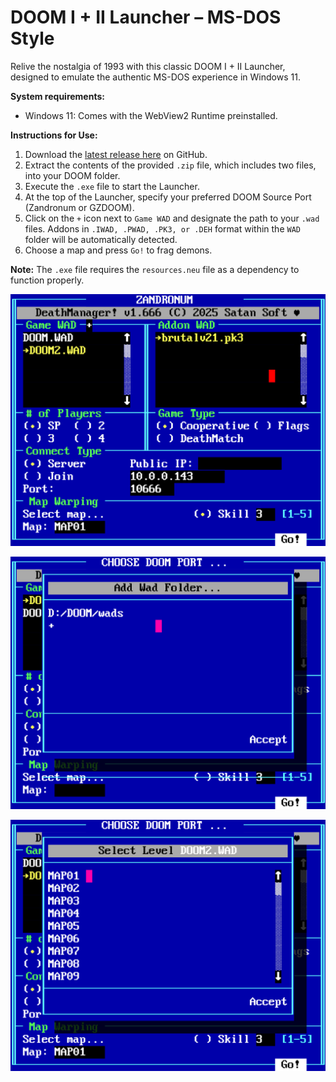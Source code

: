 # DOOM I + II Launcher – MS-DOS Style

Relive the nostalgia of 1993 with this classic DOOM I + II Launcher, designed to emulate the authentic MS-DOS experience in Windows 11.

**System requirements:**<br>
- Windows 11: Comes with the WebView2 Runtime preinstalled.

**Instructions for Use:**

1. Download the [latest release here](https://github.com/schnalz-digital/deathmanager/releases/latest) on GitHub.
2. Extract the contents of the provided `.zip` file, which includes two files, into your DOOM folder.
3. Execute the `.exe` file to start the Launcher.
4. At the top of the Launcher, specify your preferred DOOM Source Port (Zandronum or GZDOOM).
5. Click on the `+` icon next to `Game WAD` and designate the path to your `.wad` files. Addons in `.IWAD, .PWAD, .PK3, or .DEH` format within the `WAD` folder will be automatically detected.
6. Choose a map and press `Go!` to frag demons.

**Note:** The `.exe` file requires the `resources.neu` file as a dependency to function properly.

![Screenshot of the DeathLauncher](https://raw.githubusercontent.com/schnalz-digital/deathmanager/refs/heads/main/screenshot1.png)


![Screenshot of the DeathLauncher](https://raw.githubusercontent.com/schnalz-digital/deathmanager/refs/heads/main/screenshot2.png)


![Screenshot of the DeathLauncher](https://raw.githubusercontent.com/schnalz-digital/deathmanager/refs/heads/main/screenshot3.png)
